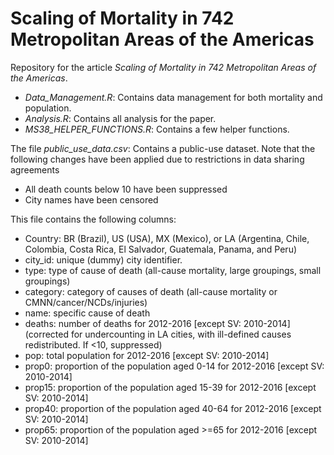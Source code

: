 # Scaling of Mortality in 742 Metropolitan Areas of the Americas
Repository for the article _Scaling of Mortality in 742 Metropolitan Areas of the Americas_.

* _Data_Management.R_: Contains data management for both mortality and population. 
* _Analysis.R_: Contains all analysis for the paper. 
* _MS38_HELPER_FUNCTIONS.R_: Contains a few helper functions.

The file _public_use_data.csv_: Contains a public-use dataset. Note that the following changes have been applied due to restrictions in data sharing agreements

* All death counts below 10 have been suppressed
* City names have been censored

This file contains the following columns:

* Country: BR (Brazil), US (USA), MX (Mexico), or LA (Argentina, Chile, Colombia, Costa Rica, El Salvador, Guatemala, Panama, and Peru)
* city_id: unique (dummy) city identifier. 
* type: type of cause of death (all-cause mortality, large groupings, small groupings)
* category: category of causes of death (all-cause mortality or CMNN/cancer/NCDs/injuries)
* name: specific cause of death
* deaths: number of deaths for 2012-2016 [except SV: 2010-2014] (corrected for undercounting in LA cities, with ill-defined causes redistributed. If <10, suppressed) 
* pop: total population for 2012-2016 [except SV: 2010-2014] 
* prop0: proportion of the population aged 0-14 for 2012-2016 [except SV: 2010-2014] 
* prop15: proportion of the population aged 15-39 for 2012-2016 [except SV: 2010-2014] 
* prop40: proportion of the population aged 40-64 for 2012-2016 [except SV: 2010-2014] 
* prop65: proportion of the population aged >=65 for 2012-2016 [except SV: 2010-2014] 

